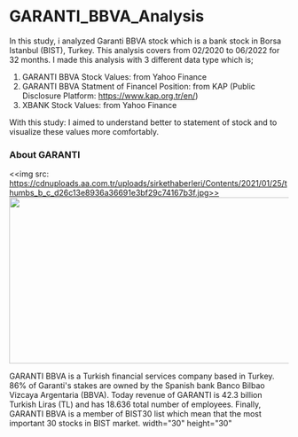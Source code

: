 # GARANTI_BBVA_Analysis
In this study, i analyzed Garanti BBVA stock which is a bank stock in Borsa Istanbul (BIST), Turkey. This analysis covers from 02/2020 to 06/2022 for 32 months. 
I made this analysis with 3 different data type which is;
1. GARANTI BBVA Stock Values: from Yahoo Finance
2. GARANTI BBVA Statment of Financel Position: from KAP (Public Disclosure Platform: https://www.kap.org.tr/en/)
3. XBANK Stock Values: from Yahoo Finance 

With this study: I aimed to understand better to statement of stock and to visualize these values more comfortably.

### About GARANTI 
<<img src: https://cdnuploads.aa.com.tr/uploads/sirkethaberleri/Contents/2021/01/25/thumbs_b_c_d26c13e8936a36691e3bf29c74167b3f.jpg>>
<img src ="https://cdnuploads.aa.com.tr/uploads/sirkethaberleri/Contents/2021/01/25/thumbs_b_c_d26c13e8936a36691e3bf29c74167b3f.jpg" width="5000" height="300" >


GARANTI BBVA is a Turkish financial services company based in Turkey. 86% of Garanti's stakes are owned by the Spanish bank Banco Bilbao Vizcaya Argentaria (BBVA). Today revenue of GARANTI is 42.3 billion Turkish Liras (TL) and has 18.636 total number of employees. Finally, GARANTI BBVA is a member of BIST30 list which mean that the most important 30 stocks in BIST market.
width="30" height="30"

